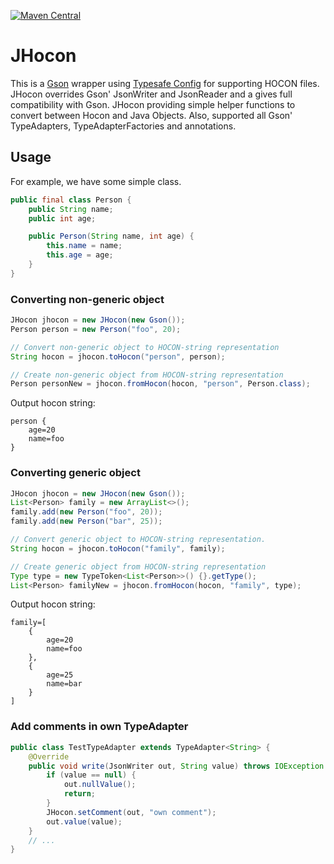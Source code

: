 [![Maven Central](https://maven-badges.herokuapp.com/maven-central/com.github.dahaka934/jhocon/badge.svg)](https://maven-badges.herokuapp.com/maven-central/com.github.dahaka934/jhocon)
# JHocon

This is a [Gson](https://github.com/google/gson) wrapper using 
[Typesafe Config](https://github.com/lightbend/config) for supporting HOCON files.
JHocon overrides Gson' JsonWriter and JsonReader and a gives full compatibility with Gson.
JHocon providing simple helper functions to convert between Hocon and Java Objects.
Also, supported all Gson' TypeAdapters, TypeAdapterFactories and annotations.

## Usage
For example, we have some simple class.
```java
public final class Person {
    public String name;
    public int age;

    public Person(String name, int age) {
        this.name = name;
        this.age = age;
    }
}
```
### Converting non-generic object
```java
JHocon jhocon = new JHocon(new Gson());
Person person = new Person("foo", 20);

// Convert non-generic object to HOCON-string representation
String hocon = jhocon.toHocon("person", person);

// Create non-generic object from HOCON-string representation
Person personNew = jhocon.fromHocon(hocon, "person", Person.class);
```
Output hocon string:
```hocon
person {
    age=20
    name=foo
}
```

### Converting generic object
```java
JHocon jhocon = new JHocon(new Gson());
List<Person> family = new ArrayList<>();
family.add(new Person("foo", 20));
family.add(new Person("bar", 25));

// Convert generic object to HOCON-string representation.
String hocon = jhocon.toHocon("family", family);

// Create generic object from HOCON-string representation
Type type = new TypeToken<List<Person>>() {}.getType();
List<Person> familyNew = jhocon.fromHocon(hocon, "family", type);
```
Output hocon string:
```hocon
family=[
    {
        age=20
        name=foo
    },
    {
        age=25
        name=bar
    }
]
```
### Add comments in own TypeAdapter
```java
public class TestTypeAdapter extends TypeAdapter<String> {
    @Override
    public void write(JsonWriter out, String value) throws IOException {
        if (value == null) {
            out.nullValue();
            return;
        }
        JHocon.setComment(out, "own comment");
        out.value(value);
    }
    // ...
}
```
